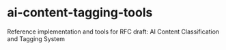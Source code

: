 # ai-content-tagging-tools
Reference implementation and tools for RFC draft: AI Content Classification and Tagging System
